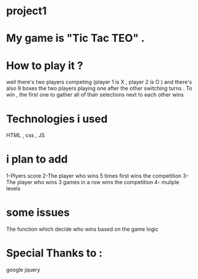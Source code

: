 # project1
# My game is "Tic Tac TEO" .
# How to play it ? 
well there's two players competing (player 1 is X , player 2 is O ) and there's also 9 boxes the two players playing one after the other switching turns .
To win , the first one to gather all of thair selections next to each other wins 

# Technologies i used 
HTML , css , JS

# i plan to add 
1-Plyers score
2-The player who wins 5 times first wins the competition
3-The player who wins 3 games in a row wins the competition
4- muliple levels

# some issues 
The function which decide who wins based on the game logic 


# Special Thanks to :
google 
jquery 

